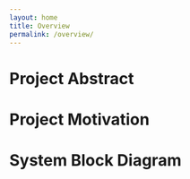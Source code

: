 ```yaml
---
layout: home
title: Overview
permalink: /overview/
---
```


# Project Abstract


# Project Motivation


# System Block Diagram
